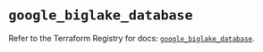 # `google_biglake_database`

Refer to the Terraform Registry for docs: [`google_biglake_database`](https://registry.terraform.io/providers/hashicorp/google/5.15.0/docs/resources/biglake_database).
